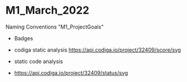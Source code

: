 # M1_March_2022
Naming Conventions "M1_ProjectGoals"
* Badges
* codiga static analysis
https://api.codiga.io/project/32409/score/svg

* static code analysis
* https://api.codiga.io/project/32409/status/svg
